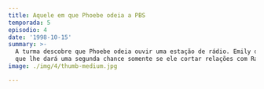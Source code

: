 ```yaml
---
title: Aquele em que Phoebe odeia a PBS
temporada: 5
episodio: 4
date: '1998-10-15'
summary: >-
  A turma descobre que Phoebe odeia ouvir uma estação de rádio. Emily diz a Ross
  que lhe dará uma segunda chance somente se ele cortar relações com Rachel.
image: ./img/4/thumb-medium.jpg

---
```

